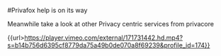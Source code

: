 #Privafox help is on its way

Meanwhile take a look at other Privacy centric services from privacore  

{{url>https://player.vimeo.com/external/171731442.hd.mp4?s=b14b756d6395cf8779da75a49b0de070a8f69239&profile_id=174}}



